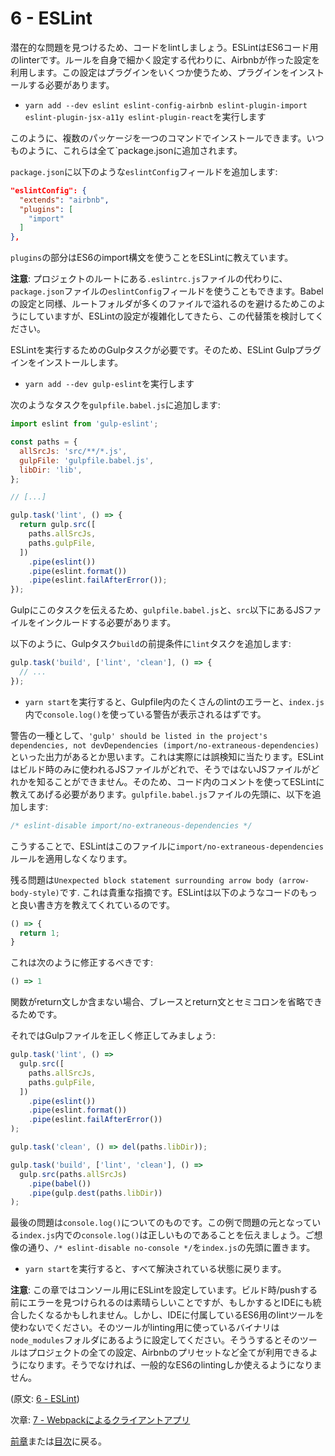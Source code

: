 # 6 - ESLint

潜在的な問題を見つけるため、コードをlintしましょう。ESLintはES6コード用のlinterです。ルールを自身で細かく設定する代わりに、Airbnbが作った設定を利用します。この設定はプラグインをいくつか使うため、プラグインをインストールする必要があります。

- `yarn add --dev eslint eslint-config-airbnb eslint-plugin-import eslint-plugin-jsx-a11y eslint-plugin-react`を実行します

このように、複数のパッケージを一つのコマンドでインストールできます。いつものように、これらは全て`package.jsonに追加されます。

`package.json`に以下のような`eslintConfig`フィールドを追加します:

```json
"eslintConfig": {
  "extends": "airbnb",
  "plugins": [
    "import"
  ]
},
```

`plugins`の部分はES6のimport構文を使うことをESLintに教えています。

**注意**: プロジェクトのルートにある`.eslintrc.js`ファイルの代わりに、`package.json`ファイルの`eslintConfig`フィールドを使うこともできます。Babelの設定と同様、ルートフォルダが多くのファイルで溢れるのを避けるためこのようにしていますが、ESLintの設定が複雑化してきたら、この代替策を検討してください。

ESLintを実行するためのGulpタスクが必要です。そのため、ESLint Gulpプラグインをインストールします。

- `yarn add --dev gulp-eslint`を実行します

次のようなタスクを`gulpfile.babel.js`に追加します:

```javascript
import eslint from 'gulp-eslint';

const paths = {
  allSrcJs: 'src/**/*.js',
  gulpFile: 'gulpfile.babel.js',
  libDir: 'lib',
};

// [...]

gulp.task('lint', () => {
  return gulp.src([
    paths.allSrcJs,
    paths.gulpFile,
  ])
    .pipe(eslint())
    .pipe(eslint.format())
    .pipe(eslint.failAfterError());
});
```

Gulpにこのタスクを伝えるため、`gulpfile.babel.js`と、`src`以下にあるJSファイルをインクルードする必要があります。

以下のように、Gulpタスク`build`の前提条件に`lint`タスクを追加します:

```javascript
gulp.task('build', ['lint', 'clean'], () => {
  // ...
});
```

- `yarn start`を実行すると、Gulpfile内のたくさんのlintのエラーと、`index.js`内で`console.log()`を使っている警告が表示されるはずです。


警告の一種として、`'gulp' should be listed in the project's dependencies, not devDependencies (import/no-extraneous-dependencies)`といった出力があるとか思います。これは実際には誤検知に当たります。ESLintはビルド時のみに使われるJSファイルがどれで、そうではないJSファイルがどれかを知ることができません。そのため、コード内のコメントを使ってESLintに教えてあげる必要があります。`gulpfile.babel.js`ファイルの先頭に、以下を追加します:

```javascript
/* eslint-disable import/no-extraneous-dependencies */
```

こうすることで、ESLintはこのファイルに`import/no-extraneous-dependencies`ルールを適用しなくなります。

残る問題は`Unexpected block statement surrounding arrow body (arrow-body-style)`です. これは貴重な指摘です。ESLintは以下のようなコードのもっと良い書き方を教えてくれているのです。

```javascript
() => {
  return 1;
}
```

これは次のように修正するべきです:

```javascript
() => 1
```

関数がreturn文しか含まない場合、ブレースとreturn文とセミコロンを省略できるためです。

それではGulpファイルを正しく修正してみましょう:

```javascript
gulp.task('lint', () =>
  gulp.src([
    paths.allSrcJs,
    paths.gulpFile,
  ])
    .pipe(eslint())
    .pipe(eslint.format())
    .pipe(eslint.failAfterError())
);

gulp.task('clean', () => del(paths.libDir));

gulp.task('build', ['lint', 'clean'], () =>
  gulp.src(paths.allSrcJs)
    .pipe(babel())
    .pipe(gulp.dest(paths.libDir))
);
```

最後の問題は`console.log()`についてのものです。この例で問題の元となっている`index.js`内での`console.log()`は正しいものであることを伝えましょう。ご想像の通り、`/* eslint-disable no-console */`を`index.js`の先頭に置きます。

- `yarn start`を実行すると、すべて解決されている状態に戻ります。

**注意**: この章ではコンソール用にESLintを設定しています。ビルド時/pushする前にエラーを見つけられるのは素晴らしいことですが、もしかするとIDEにも統合したくなるかもしれません。しかし、IDEに付属しているES6用のlintツールを使わないでください。そのツールがlinting用に使っているバイナリは`node_modules`フォルダにあるように設定してください。そううするとそのツールはプロジェクトの全ての設定、Airbnbのプリセットなど全てが利用できるようになります。そうでなければ、一般的なES6のlintingしか使えるようになりません。

(原文: [6 - ESLint](https://github.com/verekia/js-stack-from-scratch/tree/master/tutorial/6-eslint))

次章: [7 - Webpackによるクライアントアプリ](/tutorial/7-client-webpack)

[前章](/tutorial/5-es6-modules-syntax)または[目次](https://github.com/verekia/js-stack-from-scratch)に戻る。
